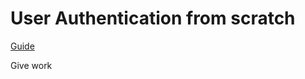 # User Authentication from scratch

[Guide](http://railscasts.com/episodes/250-authentication-from-scratch)

Give work
